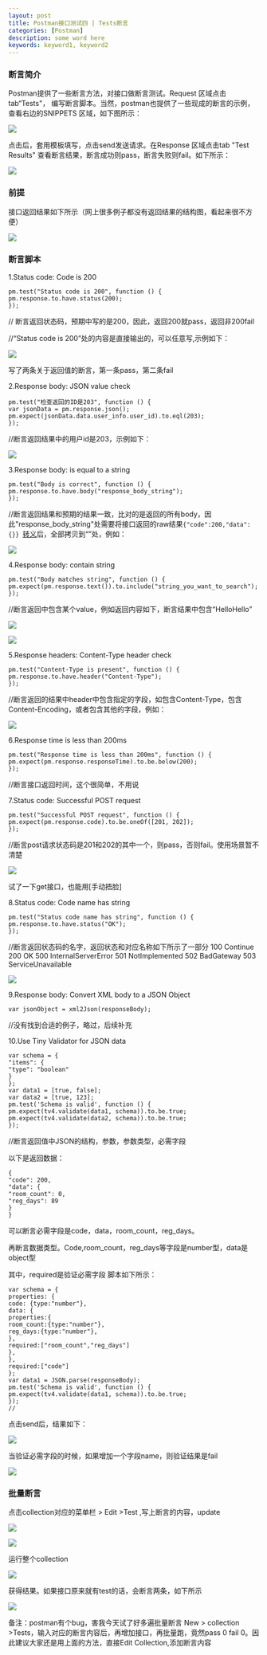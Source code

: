 ```yaml
---
layout: post
title: Postman接口测试四 | Tests断言
categories: [Postman]
description: some word here
keywords: keyword1, keyword2
---
```


### 断言简介

Postman提供了一些断言方法，对接口做断言测试。Request 区域点击tab“Tests"， 编写断言脚本。当然，postman也提供了一些现成的断言的示例，查看右边的SNIPPETS 区域，如下图所示：

  ![](/images/2020-11-10-1.png)

点击后，套用模板填写，点击send发送请求。在Response 区域点击tab "Test Results" 查看断言结果，断言成功则pass，断言失败则fail。如下所示：

  ![](/images/2020-11-10-2.png)

### 前提

接口返回结果如下所示（网上很多例子都没有返回结果的结构图，看起来很不方便）

  ![](/images/2020-11-10-3.png)

### 断言脚本

1.Status code: Code is 200

```
pm.test("Status code is 200", function () {
pm.response.to.have.status(200);
});
```

// 断言返回状态码，预期中写的是200，因此，返回200就pass，返回非200fail

//“Status code is 200”处的内容是直接输出的，可以任意写,示例如下：

  ![](/images/2020-11-10-4.png)

写了两条关于返回值的断言，第一条pass，第二条fail

2.Response body: JSON value check

```
pm.test("检查返回的ID是203", function () {
var jsonData = pm.response.json();
pm.expect(jsonData.data.user_info.user_id).to.eql(203);
});
```

//断言返回结果中的用户id是203，示例如下：

  ![](/images/2020-11-10-5.png)

3.Response body: is equal to a string

```
pm.test("Body is correct", function () {
pm.response.to.have.body("response_body_string");
});
```

//断言返回结果和预期的结果一致，比对的是返回的所有body，因此"response_body_string"处需要将接口返回的raw结果```{"code":200,"data":{}} ```[转义](https://www.json.cn/json/jsonzip.html)后，全部拷贝到“”处，例如：

  ![](/images/2020-11-10-6.png)

4.Response body: contain string

```
pm.test("Body matches string", function () {
pm.expect(pm.response.text()).to.include("string_you_want_to_search");
});
```

//断言返回中包含某个value，例如返回内容如下，断言结果中包含“HelloHello”

  ![](/images/2020-11-10-7.png)

  ![](/images/2020-11-10-8.png)

5.Response headers: Content-Type header check

```
pm.test("Content-Type is present", function () {
pm.response.to.have.header("Content-Type");
});
```

//断言返回的结果中header中包含指定的字段，如包含Content-Type，包含Content-Encoding，或者包含其他的字段，例如：

  ![](/images/2020-11-10-9.png)

6.Response time is less than 200ms

```
pm.test("Response time is less than 200ms", function () {
pm.expect(pm.response.responseTime).to.be.below(200);
});
```

//断言接口返回时间，这个很简单，不用说


7.Status code: Successful POST request

```
pm.test("Successful POST request", function () {
pm.expect(pm.response.code).to.be.oneOf([201, 202]);
});
```

//断言post请求状态码是201和202的其中一个，则pass，否则fail。使用场景暂不清楚

  ![](/images/2020-11-10-10.png)

试了一下get接口，也能用[手动捂脸]

8.Status code: Code name has string

```
pm.test("Status code name has string", function () {
pm.response.to.have.status("OK");
});
```

//断言返回状态码的名字，返回状态和对应名称如下所示了一部分
100   Continue
200   OK
500   InternalServerError
501   NotImplemented
502   BadGateway
503   ServiceUnavailable

  ![](/images/2020-11-10-11.png)

9.Response body: Convert XML body to a JSON Object

```
var jsonObject = xml2Json(responseBody);
```

//没有找到合适的例子，略过，后续补充

10.Use Tiny Validator for JSON data

```
var schema = {
"items": {
"type": "boolean"
}
};
var data1 = [true, false];
var data2 = [true, 123];
pm.test('Schema is valid', function () {
pm.expect(tv4.validate(data1, schema)).to.be.true;
pm.expect(tv4.validate(data2, schema)).to.be.true;
});
```
//断言返回值中JSON的结构，参数，参数类型，必需字段

以下是返回数据：
```
{
"code": 200,
"data": {
"room_count": 0,
"reg_days": 89
}
}
```
可以断言必需字段是code，data，room_count，reg_days。

再断言数据类型。Code,room_count，reg_days等字段是number型，data是object型

其中，required是验证必需字段
脚本如下所示：
```
var schema = {
properties: {
code: {type:"number"},
data: {
properties:{
room_count:{type:"number"},
reg_days:{type:"number"},
},
required:["room_count","reg_days"]
},
},
required:["code"]
};
var data1 = JSON.parse(responseBody);
pm.test('Schema is valid', function () {
pm.expect(tv4.validate(data1, schema)).to.be.true;
});
//
```

点击send后，结果如下：

  ![](/images/2020-11-10-16.png)


当验证必需字段的时候，如果增加一个字段name，则验证结果是fail

  ![](/images/2020-11-10-17.png)


### 批量断言

点击collection对应的菜单栏 > Edit >Test ,写上断言的内容，update

  ![](/images/2020-11-10-12.png)

  ![](/images/2020-11-10-13.png)

运行整个collection

  ![](/images/2020-11-10-14.png)

获得结果。如果接口原来就有test的话，会断言两条，如下所示

  ![](/images/2020-11-10-15.png)

备注：postman有个bug，害我今天试了好多遍批量断言
New > collection >Tests，输入对应的断言内容后，再增加接口，再批量跑，竟然pass 0 fail 0。因此建议大家还是用上面的方法，直接Edit Collection,添加断言内容
